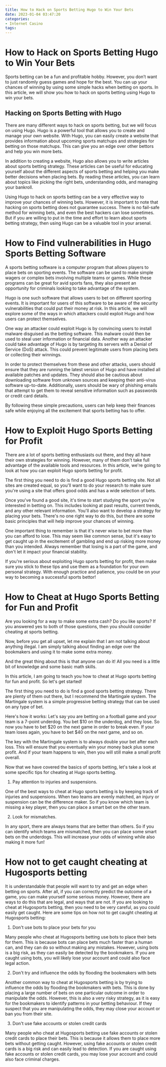 ```yaml
---
title: How to Hack on Sports Betting Hugo to Win Your Bets
date: 2023-01-04 03:47:20
categories:
- Internet Casino
tags:
---
```



#  How to Hack on Sports Betting Hugo to Win Your Bets

Sports betting can be a fun and profitable hobby. However, you don’t want to just randomly guess games and hope for the best. You can up your chances of winning by using some simple hacks when betting on sports. In this article, we will show you how to hack on sports betting using Hugo to win your bets.

## Hacking on Sports Betting with Hugo

There are many different ways to hack on sports betting, but we will focus on using Hugo. Hugo is a powerful tool that allows you to create and manage your own website. With Hugo, you can easily create a website that provides information about upcoming sports matchups and strategies for betting on those matchups. This can give you an edge over other bettors and help you win more bets.

In addition to creating a website, Hugo also allows you to write articles about sports betting strategy. These articles can be useful for educating yourself about the different aspects of sports betting and helping you make better decisions when placing bets. By reading these articles, you can learn about topics like picking the right bets, understanding odds, and managing your bankroll.

Using Hugo to hack on sports betting can be a very effective way to improve your chances of winning bets. However, it is important to note that hacking on sports betting does not guarantee success. There is no fail-safe method for winning bets, and even the best hackers can lose sometimes. But if you are willing to put in the time and effort to learn about sports betting strategy, then using Hugo can be a valuable tool in your arsenal.

#  How to Find vulnerabilities in Hugo Sports Betting Software

A 
sports betting software is a computer program that allows players to place bets on sporting events. The software can be used to make simple wagers or complex bets involving multiple teams or games. While these programs can be great for avid sports fans, they also present an opportunity for criminals looking to take advantage of the system.

Hugo is one such software that allows users to bet on different sporting events. It is important for users of this software to be aware of the security vulnerabilities that could put their money at risk. In this article, we will explore some of the ways in which attackers could exploit Hugo and how users can protect themselves.

One way an attacker could exploit Hugo is by convincing users to install malware disguised as the betting software. This malware could then be used to steal user information or financial data. Another way an attacker could take advantage of Hugo is by targeting its servers with a Denial of Service (DoS) attack. This could prevent legitimate users from placing bets or collecting their winnings.

In order to protect themselves from these and other attacks, users should ensure that they are running the latest version of Hugo and have installed all available patches and updates. They should also be cautious about downloading software from unknown sources and keeping their anti-virus software up-to-date. Additionally, users should be wary of phishing emails that attempt to get them to reveal sensitive information such as passwords or credit card details.

By following these simple precautions, users can help keep their finances safe while enjoying all the excitement that sports betting has to offer.

#  How to Exploit Hugo Sports Betting for Profit

There are a lot of sports betting enthusiasts out there, and they all have their own strategies for winning. However, many of them don't take full advantage of the available tools and resources. In this article, we're going to look at how you can exploit Hugo sports betting for profit.

The first thing you need to do is find a good Hugo sports betting site. Not all sites are created equal, so you'll want to do your research to make sure you're using a site that offers good odds and has a wide selection of bets.

Once you've found a good site, it's time to start studying the sport you're interested in betting on. This includes looking at past results, current trends, and any other relevant information. You'll also want to develop a strategy for placing your bets. There's no one right way to do this, but there are some basic principles that will help improve your chances of winning.

One important thing to remember is that it's never wise to bet more than you can afford to lose. This may seem like common sense, but it's easy to get caught up in the excitement of gambling and end up risking more money than you intended. Always remember that losing is a part of the game, and don't let it impact your financial stability.

If you're serious about exploiting Hugo sports betting for profit, then make sure you stick to these tips and use them as a foundation for your own personal strategy. With enough practice and patience, you could be on your way to becoming a successful sports bettor!

#  How to Cheat at Hugo Sports Betting for Fun and Profit

Are you looking for a way to make some extra cash? Do you like sports? If you answered yes to both of those questions, then you should consider cheating at sports betting.

Now, before you get all upset, let me explain that I am not talking about anything illegal. I am simply talking about finding an edge over the bookmakers and using it to make some extra money.

And the great thing about this is that anyone can do it! All you need is a little bit of knowledge and some basic math skills.

In this article, I am going to teach you how to cheat at Hugo sports betting for fun and profit. So let's get started!

The first thing you need to do is find a good sports betting strategy. There are plenty of them out there, but I recommend the Martingale system. The Martingale system is a simple progressive betting strategy that can be used on any type of bet.

Here's how it works: Let's say you are betting on a football game and your team is a 7-point underdog. You bet $10 on the underdog, and they lose. So now you have to bet $20 on the next game in order to break even. If your team loses again, you have to bet $40 on the next game, and so on.

The key with the Martingale system is to always double your bet after each loss. This will ensure that you eventually win your money back plus some profit. And if your team happens to win, then you will still make a small profit overall.

Now that we have covered the basics of sports betting, let's take a look at some specific tips for cheating at Hugo sports betting.

1) Pay attention to injuries and suspensions.

One of the best ways to cheat at Hugo sports betting is by keeping track of injuries and suspensions. When two teams are evenly matched, an injury or suspension can be the difference maker. So if you know which team is missing a key player, then you can place a smart bet on the other team.

2) Look for mismatches.

In any sport, there are always teams that are better than others. So if you can identify which teams are mismatched, then you can place some smart bets on the underdogs. This will increase your odds of winning while also making it more fun!

#  How not to get caught cheating at Hugosports betting

It is understandable that people will want to try and get an edge when betting on sports. After all, if you can correctly predict the outcome of a game, you can make yourself some serious money. However, there are ways to do this that are legal, and ways that are not. If you are looking to cheat at Hugosports betting, then you need to be very careful, as you could easily get caught. Here are some tips on how not to get caught cheating at Hugosports betting:

1) Don't use bots to place your bets for you

Many people who cheat at Hugosports betting use bots to place their bets for them. This is because bots can place bets much faster than a human can, and they can do so without making any mistakes. However, using bots is a big risk, as they can easily be detected by the bookmakers. If you are caught using bots, you will likely lose your account and could also face legal action.

2) Don't try and influence the odds by flooding the bookmakers with bets

Another common way to cheat at Hugosports betting is by trying to influence the odds by flooding the bookmakers with bets. This is done by placing a large number of bets on one particular outcome in order to manipulate the odds. However, this is also a very risky strategy, as it is easy for the bookmakers to identify patterns in your betting behaviour. If they suspect that you are manipulating the odds, they may close your account or ban you from their site.

3) Don't use fake accounts or stolen credit cards

Many people who cheat at Hugosports betting use fake accounts or stolen credit cards to place their bets. This is because it allows them to place more bets without getting caught. However, using fake accounts or stolen credit cards is a big risk and can easily lead to detection. If you are caught using fake accounts or stolen credit cards, you may lose your account and could also face criminal charges.